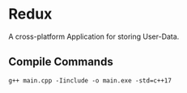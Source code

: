 # Redux
A cross-platform Application for storing User-Data.

## Compile Commands
    g++ main.cpp -Iinclude -o main.exe -std=c++17
